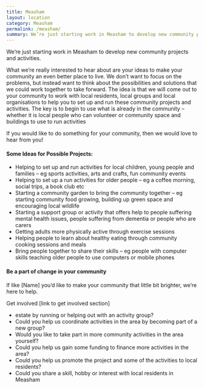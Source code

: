 ```yaml
---
title: Measham
layout: location
category: Measham
permalink: /measham/
summary: We’re just starting work in Measham to develop new community projects and activities.
---
```


We’re just starting work in Measham to develop new community projects and activities.

What we’re really interested to hear about are your ideas to make your community an even better place to live. We don’t want to focus on the problems, but instead want to think about the possibilities and solutions that we could work together to take forward. The idea is that we will come out to your community to work with local residents, local groups and local organisations to help you to set up and run these community projects and activities. The key is to begin to use what is already in the community – whether it is local people who can volunteer or community space and buildings to use to run activities

If you would like to do something for your community, then we would love to hear from you!

#### Some Ideas for Possible Projects:

* Helping to set up and run activities for local children, young people and families – eg sports activities, arts and crafts, fun community events
* Helping to set up a run activities for older people – eg a coffee morning, social trips, a book club etc
* Starting a community garden to bring the community together – eg starting community food growing, building up green space and encouraging local wildlife
* Starting a support group or activity that offers help to people suffering mental health issues, people suffering from dementia or people who are carers
* Getting adults more physically active through exercise sessions
* Helping people to learn about healthy eating through community cooking sessions and meals
* Bring people together to share their skills – eg people with computer skills teaching older people to use computers or mobile phones

#### Be a part of change in your community

If like [Name] you’d like to make your community that little bit brighter, we’re here to help. 

Get involved [link to get involved section]

* estate by running or helping out with an activity group?
* Could you help us coordinate activities in the area by becoming part of a new group?
* Would you like to take part in more community activities in the area yourself?
* Could you help us gain some funding to finance more activities in the area?
* Could you help us promote the project and some of the activities to local residents?
* Could you share a skill, hobby or interest with local residents in Measham 